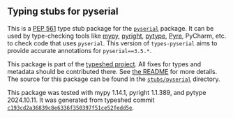 ## Typing stubs for pyserial

This is a [PEP 561](https://peps.python.org/pep-0561/)
type stub package for the [`pyserial`](https://github.com/pyserial/pyserial) package.
It can be used by type-checking tools like
[mypy](https://github.com/python/mypy/),
[pyright](https://github.com/microsoft/pyright),
[pytype](https://github.com/google/pytype/),
[Pyre](https://pyre-check.org/),
PyCharm, etc. to check code that uses `pyserial`. This version of
`types-pyserial` aims to provide accurate annotations for
`pyserial==3.5.*`.

This package is part of the [typeshed project](https://github.com/python/typeshed).
All fixes for types and metadata should be contributed there.
See [the README](https://github.com/python/typeshed/blob/main/README.md)
for more details. The source for this package can be found in the
[`stubs/pyserial`](https://github.com/python/typeshed/tree/main/stubs/pyserial)
directory.

This package was tested with
mypy 1.14.1,
pyright 1.1.389,
and pytype 2024.10.11.
It was generated from typeshed commit
[`c193cd2a36839c8e6336f350397f51ce52fedd5e`](https://github.com/python/typeshed/commit/c193cd2a36839c8e6336f350397f51ce52fedd5e).